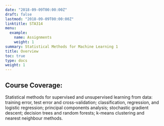 ```yaml
---
date: "2018-09-09T00:00:00Z"
draft: false
lastmod: "2018-09-09T00:00:00Z"
linktitle: STA314 
menu:
  example:
    name: Assignments
    weight: 1
summary: Statistical Methods for Machine Learning 1
title: Overview
toc: true
type: docs
weight: 1
---
```


## Course Coverage:

Statistical methods for supervised and unsupervised learning from data: training error, test error and cross-validation; classification, regression, and logistic regression; principal components analysis; stochastic gradient descent; decision trees and random forests; k-means clustering and nearest neighbour methods. 
